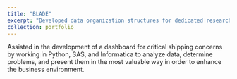 ```yaml
---
title: "BLADE"
excerpt: "Developed data organization structures for dedicated research dashboard for critical shipping concerns."
collection: portfolio
---
```


Assisted in the development of a dashboard for critical shipping concerns by working in Python, SAS, and Informatica to analyze data, determine problems, and present them in the most valuable way in order to enhance the business environment.